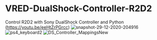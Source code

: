 # VRED-DualShock-Controller-R2D2
Control R2D2 with Sony DualShock Controller and Python (https://youtu.be/eeHtZrPGrcc)
![snapshot-29-12-2020-204916](https://user-images.githubusercontent.com/39199224/103324939-65598180-4a17-11eb-8c43-eec99798ca54.png)
![ps4_keyboard2](https://user-images.githubusercontent.com/39199224/103419586-b1b0d880-4b61-11eb-981f-d6dc82a7e41f.png)
![DS_Controller_MappingsNew](https://user-images.githubusercontent.com/39199224/103419123-af4d7f00-4b5f-11eb-9c1b-ccd64c92c05c.png)
